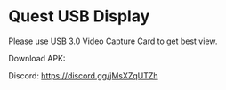 # Quest USB Display

Please use USB 3.0 Video Capture Card to get best view.

Download APK: 

Discord: https://discord.gg/jMsXZqUTZh